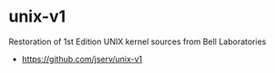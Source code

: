 # unix-v1

Restoration of 1st Edition UNIX kernel sources from Bell Laboratories

* https://github.com/jserv/unix-v1
